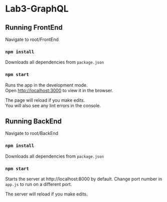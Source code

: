 # Lab3-GraphQL

## Running FrontEnd

Navigate to root/FrontEnd

### `npm install`

Downloads all dependencies from `package.json`

### `npm start`

Runs the app in the development mode.<br>
Open [http://localhost:3000](http://localhost:3000) to view it in the browser.

The page will reload if you make edits.<br>
You will also see any lint errors in the console.

## Running BackEnd

Navigate to root/BackEnd

### `npm install`

Downloads all dependencies from `package.json`

### `npm start`
 
Starts the server at http://localhost:8000 by default.
Change port number in `app.js` to run on a different port.

The server will reload if you make edits.<br>
